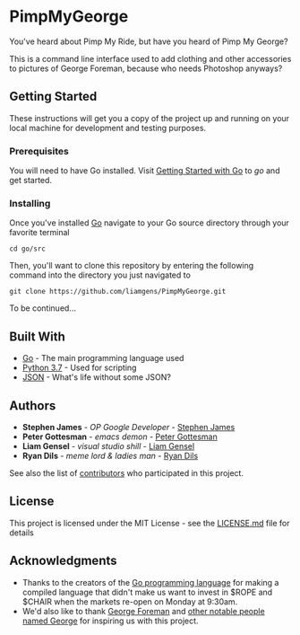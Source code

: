 # PimpMyGeorge

You've heard about Pimp My Ride, but have you heard of Pimp My George?

This is a command line interface used to add clothing and other accessories to pictures of George Foreman, because who needs Photoshop anyways?

## Getting Started

These instructions will get you a copy of the project up and running on your local machine for development and testing purposes.

### Prerequisites

You will need to have Go installed. Visit [Getting Started with Go](https://golang.org/doc/install) to _go_ and get started. 

### Installing

Once you've installed [Go](https://golang.org/doc/install) navigate to your Go source directory through your favorite terminal

```
cd go/src
```
Then, you'll want to clone this repository by entering the following command into the directory you just navigated to

```
git clone https://github.com/liamgens/PimpMyGeorge.git
```

To be continued...

## Built With

* [Go](https://golang.org/) - The main programming language used
* [Python 3.7](https://www.python.org/downloads/release/python-370/) - Used for scripting
* [JSON](https://www.json.org/) - What's life without some JSON?

## Authors

* **Stephen James** - *OP Google Developer* - [Stephen James](https://github.com/stephenorjames)
* **Peter Gottesman** - *emacs demon* - [Peter Gottesman](https://github.com/PeterGottesman)
* **Liam Gensel** - *visual studio shill* - [Liam Gensel](https://github.com/liamgens)
* **Ryan Dils** - *meme lord & ladies man* - [Ryan Dils](https://github.com/RyChrome)

See also the list of [contributors](https://github.com/liamgens/PimpMyGeorge/contributors) who participated in this project.

## License

This project is licensed under the MIT License - see the [LICENSE.md](LICENSE.md) file for details

## Acknowledgments

* Thanks to the creators of the [Go programming language](https://www.google.com/search?q=creators+of+go&oq=creators+of+go&aqs=chrome..69i57j0l5.1798j0j7&sourceid=chrome&ie=UTF-8) for making a compiled language that didn't make us want to invest in $ROPE and $CHAIR when the markets re-open on Monday at 9:30am.  
* We'd also like to thank [George Foreman](https://en.wikipedia.org/wiki/George_Foreman) and [other notable people named George](https://www.ranker.com/list/famous-people-named-george/reference) for inspiring us with this project.
